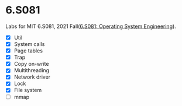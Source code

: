 # 6.S081

Labs for MIT 6.S081, 2021 Fall([6.S081: Operating System Engineering](https://pdos.csail.mit.edu/6.S081/2021/index.html)).

- [x] Util
- [x] System calls
- [x] Page tables
- [x] Trap
- [x] Copy on-write
- [x] Multithreading
- [x] Network driver
- [x] Lock
- [x] File system
- [ ] mmap
